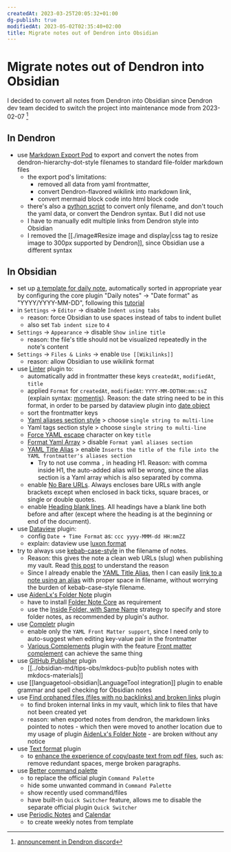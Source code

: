 ```yaml
---
createdAt: 2023-03-25T20:05:32+01:00
dg-publish: true
modifiedAt: 2023-05-02T02:35:40+02:00
title: Migrate notes out of Dendron into Obsidian
---
```


# Migrate notes out of Dendron into Obsidian

I decided to convert all notes from Dendron into Obsidian since Dendron dev team decided to switch the project into maintenance mode from 2023-02-07 [^1]

[^1]: [announcement in Dendron discord](https://discord.com/channels/717965437182410783/737323300967022732/1072563304289030164)

## In Dendron

- use [Markdown Export Pod](https://wiki.dendron.so/notes/Un0n1ql7LfvMtmA9JEi4n/) to export and convert the notes from dendron-hierarchy-dot-style filenames to standard file-folder markdown files
    - the export pod's limitations:
        - removed all data from yaml frontmatter,
        - convert Dendron-flavored wikilink into markdown link,
        - convert mermaid block code into html block code
    - there's also a [python script](https://forum.obsidian.md/t/any-plugin-to-import-dendron-vault-into-obsidian/47060/2) to convert only filename, and don't touch the yaml data, or convert the Dendron syntax. But I did not use
    - I have to manually edit multiple links from Dendron style into Obsidian
    - I removed the [[./image#Resize image and display|css tag to resize image to 300px supported by Dendron]], since Obsidian use a different syntax

## In Obsidian

- set up [a template for daily note](daily-note-tp.md), automatically sorted in appropriate year by configuring the core plugin "Daily notes" -> "Date format" as "YYYY/YYYY-MM-DD", following this [tutorial](https://www.reddit.com/r/ObsidianMD/comments/10ultm1/i_learned_that_you_can_automate_your_daily_notes/)
- in `Settings` -> `Editor` -> disable `Indent using tabs`
    - reason: force Obsidian to use spaces instead of tabs to indent bullet
    - also set `Tab indent size` to `4`
- `Settings` -> `Appearance` -> disable `Show inline title`
    - reason: the file's title should not be visualized repeatedly in the note's content
- `Settings` -> `Files & Links` -> enable `Use [[Wikilinks]]`
    - reason: allow Obsidian to use wikilink format
- use [Linter](https://github.com/platers/obsidian-linter) plugin to:
    - automatically add in frontmatter these keys `createdAt`, `modifiedAt`, `title`
    - applied `Format` for `createdAt`, `modifiedAt`: `YYYY-MM-DDTHH:mm:ssZ` (explain syntax: [momentjs](https://momentjscom.readthedocs.io/en/latest/moment/04-displaying/01-format/)). Reason: the date string need to be in this format, in order to be parsed by dataview plugin into [date object](https://blacksmithgu.github.io/obsidian-dataview/annotation/types-of-metadata/#date)
    - sort the frontmatter keys
    - [Yaml aliases section style](https://github.com/platers/obsidian-linter/blob/master/docs/rules.md#yaml-aliases-section-style) > choose `single string to multi-line`
    - Yaml tags section style > choose `single string to multi-line`
    - [Force YAML escape](https://github.com/platers/obsidian-linter/blob/master/docs/rules.md#force-yaml-escape) character on key `title`
    - [Format Yaml Array](https://github.com/platers/obsidian-linter/blob/master/docs/rules.md#format-yaml-array) > disable `Format yaml aliases section`
    - [YAML Title Alias](https://github.com/platers/obsidian-linter/blob/master/docs/rules.md#yaml-title-alias) > enable `Inserts the title of the file into the YAML frontmatter's aliases section`
        - Try to not use comma `,` in heading H1. Reason: with comma inside H1, the auto-added alias will be wrong, since the alias section is a Yaml array which is also separated by comma.
    - enable [No Bare URLs](https://github.com/platers/obsidian-linter/blob/master/docs/rules.md#no-bare-urls). Always encloses bare URLs with angle brackets except when enclosed in back ticks, square braces, or single or double quotes.
    - enable [Heading blank lines](https://github.com/platers/obsidian-linter/blob/master/docs/rules.md#heading-blank-lines). All headings have a blank line both before and after (except where the heading is at the beginning or end of the document).
- use [Dataview](https://blacksmithgu.github.io/obsidian-dataview/) plugin:
    - config `Date + Time Format` as: `ccc yyyy-MMM-dd HH:mmZZ`
    - explain: dataview use [luxon format](https://github.com/moment/luxon/blob/master/docs/formatting.md)
- try to always use [kebab-case-style](https://www.freecodecamp.org/news/snake-case-vs-camel-case-vs-pascal-case-vs-kebab-case-whats-the-difference/) in the filename of notes.
    - Reason: this gives the note a clean web URLs (slug) when publishing my vault. Read [this post](https://forum.obsidian.md/t/publish-support-for-lowercase-and-kebab-case-slugs-in-urls/32463) to understand the reason
    - Since I already enable the [YAML Title Alias](https://github.com/platers/obsidian-linter/blob/master/docs/rules.md#yaml-title-alias), then I can easily [link to a note using an alias](https://help.obsidian.md/Linking+notes+and+files/Aliases) with proper space in filename, without worrying the burden of kebab-case-style filename.
- use [AidenLx's Folder Note](https://github.com/aidenlx/alx-folder-note) plugin
    - have to install [Folder Note Core](https://github.com/aidenlx/folder-note-core) as requirement
    - use the [Inside Folder, with Same Name](https://github.com/aidenlx/alx-folder-note/wiki/folder-note-pref) strategy to specify and store folder notes, as recommended by plugin's author.
- use [Completr](https://github.com/tth05/obsidian-completr) plugin
    - enable only the `YAML Front Matter support`, since I need only to auto-suggest when editing key-value pair in the frontmatter
    - [Various Complements](https://github.com/tadashi-aikawa/obsidian-various-complements-plugin) plugin with the feature [Front matter complement](https://tadashi-aikawa.github.io/docs-obsidian-various-complements-plugin/1.%20Features/Front%20matter%20complement/) can achieve the same thing
- use [GitHub Publisher](https://github.com/ObsidianPublisher/obsidian-github-publisher) plugin
    -  [[../obsidian-md/tips-obs/mkdocs-pub|to publish notes with mkdocs-materials]]
- use [[languagetool-obsidian|LanguageTool integration]] plugin to enable grammar and spell checking for Obsidian notes
- use [Find orphaned files (files with no backlinks) and broken links](https://github.com/Vinzent03/find-unlinked-files) plugin
    - to find broken internal links in my vault, which link to files that have not been created yet
    - reason: when exported notes from dendron, the markdown links pointed to notes - which then were moved to another location due to my usage of plugin [AidenLx's Folder Note](https://github.com/aidenlx/alx-folder-note) - are broken without any notice
- use [Text format](https://github.com/Benature/obsidian-text-format) plugin
    - to [enhance the experience of copy/paste text from pdf files](https://github.com/Benature/obsidian-text-format#pdf-copy--ocr), such as: remove redundant spaces, merge broken paragraphs.
- use [Better command palette](https://github.com/AlexBieg/obsidian-better-command-palette/)
    - to replace the official plugin `Command Palette`
    - hide some unwanted command in `Command Palette`
    - show recently used command/files
    - have built-in `Quick Switcher` feature, allows me to disable the separate official plugin `Quick Switcher`
- use [Periodic Notes](https://github.com/liamcain/obsidian-periodic-notes) and [Calendar](https://github.com/liamcain/obsidian-calendar-plugin)
    - to create weekly notes from template